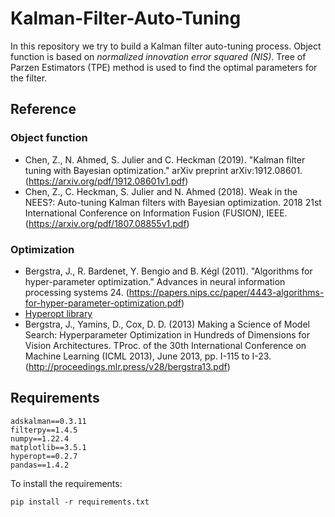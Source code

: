 # Kalman-Filter-Auto-Tuning
In this repository we try to build a Kalman filter auto-tuning process.
Object function is based on *normalized innovation error squared (NIS)*.
Tree of Parzen Estimators (TPE) method is used to find the optimal parameters
for the filter.

## Reference
### Object function
* Chen, Z., N. Ahmed, S. Julier and C. Heckman (2019). 
"Kalman filter tuning with Bayesian optimization." 
arXiv preprint arXiv:1912.08601.
(https://arxiv.org/pdf/1912.08601v1.pdf)
* Chen, Z., C. Heckman, S. Julier and N. Ahmed (2018). 
Weak in the NEES?: Auto-tuning Kalman filters with Bayesian optimization. 
2018 21st International Conference on Information Fusion (FUSION), IEEE.
(https://arxiv.org/pdf/1807.08855v1.pdf)

### Optimization
* Bergstra, J., R. Bardenet, Y. Bengio and B. Kégl (2011). 
"Algorithms for hyper-parameter optimization." 
Advances in neural information processing systems 24.
(https://papers.nips.cc/paper/4443-algorithms-for-hyper-parameter-optimization.pdf)
* [Hyperopt library](https://github.com/hyperopt/hyperopt)
* Bergstra, J., Yamins, D., Cox, D. D. (2013) 
Making a Science of Model Search: Hyperparameter Optimization in Hundreds of Dimensions for Vision Architectures. 
TProc. of the 30th International Conference on Machine Learning (ICML 2013), 
June 2013, pp. I-115 to I-23.
(http://proceedings.mlr.press/v28/bergstra13.pdf)

## Requirements
```
adskalman==0.3.11
filterpy==1.4.5
numpy==1.22.4
matplotlib==3.5.1
hyperopt==0.2.7
pandas==1.4.2
```
To install the requirements:
```
pip install -r requirements.txt
```


